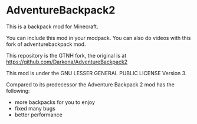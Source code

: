 AdventureBackpack2
==================
This is a backpack mod for Minecraft.

You can include this mod in your modpack. You can also do videos with this fork of adventurebackpack mod.

This repository is the GTNH fork, the original is at https://github.com/Darkona/AdventureBackpack2

This mod is under the GNU LESSER GENERAL PUBLIC LICENSE Version 3.

Compared to its predecessor the Adventure Backpack 2 mod has the following:
* more backpacks for you to enjoy
* fixed many bugs
* better performance

